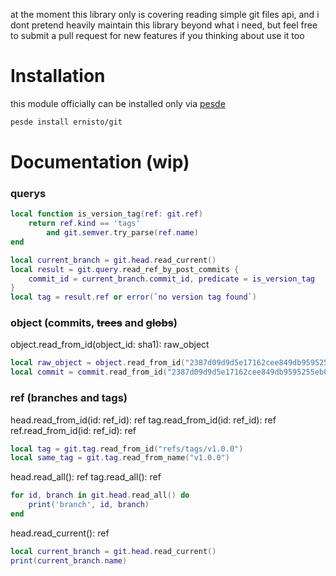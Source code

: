 at the moment this library only is covering reading simple git files api, and i dont
pretend heavily maintain this library beyond what i need, but feel free to submit
a pull request for new features if you thinking about use it too

# Installation
this module officially can be installed only via [pesde](https://github.com/pesde-pkg/pesde)
```bash
pesde install ernisto/git
```

# Documentation (wip)

### querys
```lua
local function is_version_tag(ref: git.ref)
    return ref.kind == 'tags'
        and git.semver.try_parse(ref.name)
end

local current_branch = git.head.read_current()
local result = git.query.read_ref_by_post_commits {
    commit_id = current_branch.commit_id, predicate = is_version_tag
}
local tag = result.ref or error(`no version tag found`)
```

### object (commits, ~~trees~~ and ~~globs~~)

object.read_from_id(object_id: sha1): raw_object
```lua
local raw_object = object.read_from_id("2387d09d9d5e17162cee849db9595255eb0e0d01")
local commit = commit.read_from_id("2387d09d9d5e17162cee849db9595255eb0e0d01")
```

### ref (branches and tags)

head.read_from_id(id: ref_id): ref
tag.read_from_id(id: ref_id): ref
ref.read_from_id(id: ref_id): ref
```lua
local tag = git.tag.read_from_id("refs/tags/v1.0.0")
local same_tag = git.tag.read_from_name("v1.0.0")
```

head.read_all(): ref
tag.read_all(): ref
```lua
for id, branch in git.head.read_all() do
    print('branch', id, branch)
end
```

head.read_current(): ref
```lua
local current_branch = git.head.read_current()
print(current_branch.name)
```